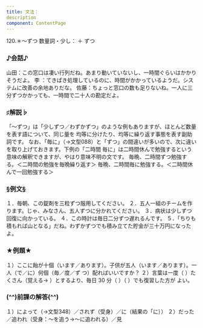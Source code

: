 ```yaml
---
title: 文法：
description
component: ContentPage
---
```



120.＊～ずつ
数量詞・少し： ＋ ずつ
### ♪会話♪
山田：この窓口は凄い行列だね。あまり動いていないし、一時間ぐらいはかかりそうだよ。
李 ：てきぱき処理しているのに、時間がかかっているようだ。システムに改善の余地ありだな。 佐藤：ちょっと窓口の数も足りないね。一人に三分ずつかかっても、一時間で二十人の勘定だよ。
### ♯解説♭
「～ずつ」は「少しずつ／わずかずつ」のような例もありますが、ほとんど数量を表す語について、同じ量を 均等に分けたり、均等に繰り返す事態を表す副助詞です。
なお、「毎に」（→文型088）と「ずつ」の間違いが多いので、次に違いを取り上げておきます。下例の「二時間 毎に」は二時間休んで勉強するという意味の解釈できますが、やはり意味不明の文です。
毎晩、二時間ずつ勉強する。＜二時間の勉強を毎晩繰り返す＞ 毎晩、二時間毎に勉強する。＜二時間休んで一回勉強する＞
### §例文§
１．毎朝、この錠剤を三粒ずつ服用してください。
２．五人一組のチームを作ります。じゃ、みなさん、五人ずつに分かれてください。
３．病状は少しずつ回復に向かっている。
４．この時計は毎日二分ずつ遅れるんです。
５．「ちりも積もれば山となる」だね。わずかずつでも積み立てた貯金が三十万円になったよ。
### ★例題★
１）ここに飴が十個（います／あります）。子供が五人（います／あります）。一人（で／に）何個（毎／度／ず
つ）配ればいいですか？
２）言葉は一度（ ）たくさん（覚える→ ）とするより、毎日 30 分（ ）（ ）でも復習した方が よい。
### (^^)前課の解答(^^)
１）によって（→文型348）／されず（受身）／に（結果の「に｝）
２）だった／追われ（受身：～を追う→～に追われる）／見
